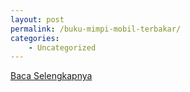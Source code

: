 ```yaml
---
layout: post
permalink: /buku-mimpi-mobil-terbakar/
categories:
    - Uncategorized
---
```


[Baca Selengkapnya](/06)